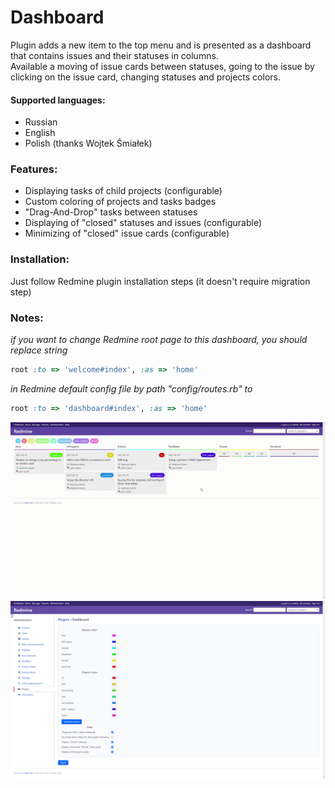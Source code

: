 # Dashboard 

Plugin adds a new item to the top menu and is presented as a dashboard that contains issues and their statuses in columns.  
Available a moving of issue cards between statuses, going to the issue by clicking on the issue card, changing statuses and projects colors.  

#### Supported languages:
- Russian
- English
- Polish (thanks Wojtek Śmiałek)

### Features:  
- Displaying tasks of child projects (configurable)
- Custom coloring of projects and tasks badges
- "Drag-And-Drop" tasks between statuses
- Displaying of "closed" statuses and issues (configurable)
- Minimizing of "closed" issue cards (configurable)

### Installation:  
Just follow Redmine plugin installation steps (it doesn't require migration step)

### Notes: 
*if you want to change Redmine root page to this dashboard, you should replace string*
```ruby
root :to => 'welcome#index', :as => 'home'
```
*in Redmine default config file by path "config/routes.rb" to*
```ruby
root :to => 'dashboard#index', :as => 'home'
```

![Alt text](screenshots/gif1.gif)
![Alt text](screenshots/screen2.png)
